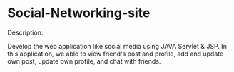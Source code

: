 # Social-Networking-site
Description:

Develop the web application like social media using JAVA Servlet & JSP. In this application, we able to view friend's post and profile, add and update own post, update own profile, and chat with friends.

